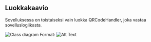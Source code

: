 ## Luokkakaavio

Sovelluksessa on toistaiseksi vain luokka QRCodeHandler, joka vastaa sovelluslogiikasta.

![Class diagram](/Downloads/QRCode_diagram.png)
Format: ![Alt Text](url)
